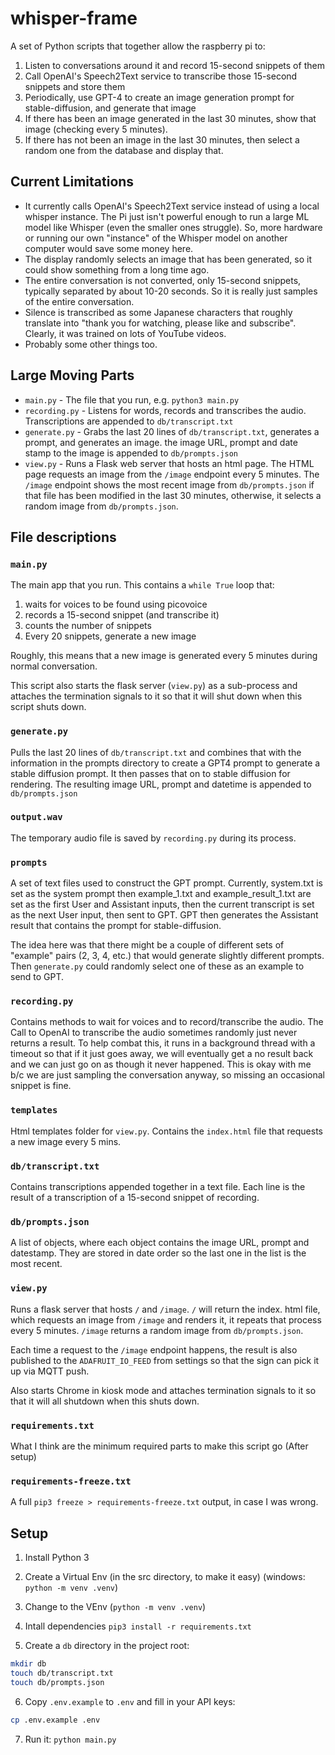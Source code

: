 # whisper-frame

A set of Python scripts that together allow the raspberry pi to:

1. Listen to conversations around it and record 15-second snippets of them
2. Call OpenAI's Speech2Text service to transcribe those 15-second snippets and store them
3. Periodically, use GPT-4 to create an image generation prompt for stable-diffusion, and generate that image
4. If there has been an image generated in the last 30 minutes, show that image (checking every 5 minutes).
5. If there has not been an image in the last 30 minutes, then select a random one from the database and display that.

## Current Limitations

* It currently calls OpenAI's Speech2Text service instead of using a local whisper instance. The Pi just isn't powerful enough to run a large ML model like Whisper (even the smaller ones struggle). So, more hardware or running our own "instance" of the Whisper model on another computer would save some money here.
* The display randomly selects an image that has been generated, so it could show something from a long time ago.
* The entire conversation is not converted, only 15-second snippets, typically separated by about 10-20 seconds. So it is really just samples of the entire conversation.
* Silence is transcribed as some Japanese characters that roughly translate into "thank you for watching, please like and subscribe". Clearly, it was trained on lots of YouTube videos.
* Probably some other things too.

## Large Moving Parts

* `main.py` - The file that you run, e.g. `python3 main.py`
* `recording.py` - Listens for words, records and transcribes the audio. Transcriptions are appended to `db/transcript.txt`
* `generate.py` - Grabs the last 20 lines of `db/transcript.txt`, generates a prompt, and generates an image. the image URL, prompt and date stamp to the image is appended to `db/prompts.json`
* `view.py` - Runs a Flask web server that hosts an html page. The HTML page requests an image from the `/image` endpoint every 5 minutes. The `/image` endpoint shows the most recent image from `db/prompts.json` if that file has been modified in the last 30 minutes, otherwise, it selects a random image from `db/prompts.json`.

## File descriptions

### `main.py`

The main app that you run. This contains a `while True` loop that:
1. waits for voices to be found using picovoice
2. records a 15-second snippet (and transcribe it)
3. counts the number of snippets
4. Every 20 snippets, generate a new image

Roughly, this means that a new image is generated every 5 minutes during normal conversation.

This script also starts the flask server (`view.py`) as a sub-process and attaches the termination signals to it so that it will shut down when this script shuts down.

### `generate.py`

Pulls the last 20 lines of `db/transcript.txt` and combines that with the information in the prompts directory to create a GPT4 prompt to generate a stable diffusion prompt. It then passes that on to stable diffusion for rendering. The resulting image URL, prompt and datetime is appended to `db/prompts.json`

### `output.wav`

The temporary audio file is saved by `recording.py` during its process.

### `prompts`
A set of text files used to construct the GPT prompt. Currently, system.txt is set as the system prompt then example_1.txt and example_result_1.txt are set as the first User and Assistant inputs, then the current transcript is set as the next User input, then sent to GPT. GPT then generates the Assistant result that contains the prompt for stable-diffusion.

The idea here was that there might be a couple of different sets of "example" pairs (2, 3, 4, etc.) that would generate slightly different prompts. Then `generate.py` could randomly select one of these as an example to send to GPT.

### `recording.py`

Contains methods to wait for voices and to record/transcribe the audio. The Call to OpenAI to transcribe the audio sometimes randomly just never returns a result. To help combat this, it runs in a background thread with a timeout so that if it just goes away, we will eventually get a no result back and we can just go on as though it never happened. This is okay with me b/c we are just sampling the conversation anyway, so missing an occasional snippet is fine.

### `templates`

Html templates folder for `view.py`. Contains the `index.html` file that requests a new image every 5 mins.

### `db/transcript.txt`

Contains transcriptions appended together in a text file. Each line is the result of a transcription of a 15-second snippet of recording.

### `db/prompts.json`

A list of objects, where each object contains the image URL, prompt and datestamp. They are stored in date order so the last one in the list is the most recent.

### `view.py`

Runs a flask server that hosts `/` and `/image`. `/` will return the index. html file, which requests an image from `/image` and renders it, it repeats that process every 5 minutes. `/image` returns a random image from `db/prompts.json`.

Each time a request to the `/image` endpoint happens, the result is also published to the `ADAFRUIT_IO_FEED` from settings so that the sign can pick it up via MQTT push.

Also starts Chrome in kiosk mode and attaches termination signals to it so that it will all shutdown when this shuts down.

### `requirements.txt`

What I think are the minimum required parts to make this script go (After setup)

### `requirements-freeze.txt`

A full `pip3 freeze > requirements-freeze.txt` output, in case I was wrong.

## Setup

1. Install Python 3
2. Create a Virtual Env (in the src directory, to make it easy) (windows: `python -m venv .venv`)
3. Change to the VEnv (`python -m venv .venv`)
4. Intall dependencies `pip3 install -r requirements.txt`

5. Create a `db` directory in the project root:
```bash
mkdir db
touch db/transcript.txt
touch db/prompts.json
```

6. Copy `.env.example` to `.env` and fill in your API keys:
```bash
cp .env.example .env
```
7. Run it: `python main.py`